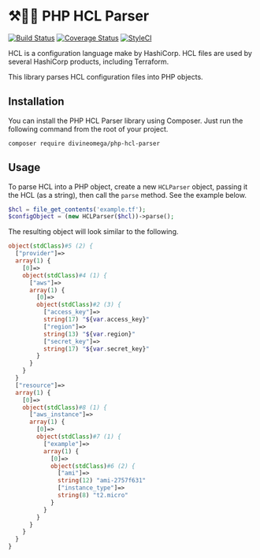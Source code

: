 # ⚒🔀🐘 PHP HCL Parser

[![Build Status](https://travis-ci.org/DivineOmega/php-hcl-parser.svg?branch=master)](https://travis-ci.org/DivineOmega/php-hcl-parser)
[![Coverage Status](https://coveralls.io/repos/github/DivineOmega/php-hcl-parser/badge.svg?branch=master)](https://coveralls.io/github/DivineOmega/php-hcl-parser?branch=master)
[![StyleCI](https://styleci.io/repos/128951643/shield?branch=master)](https://styleci.io/repos/128951643)

HCL is a configuration language make by HashiCorp. HCL files are used by several HashiCorp products,
including Terraform.

This library parses HCL configuration files into PHP objects.

## Installation

You can install the PHP HCL Parser library using Composer. Just run the following command
from the root of your project.

```
composer require divineomega/php-hcl-parser
```

## Usage

To parse HCL into a PHP object, create a new `HCLParser` object, passing it the HCL (as a string), then call the `parse` method. See the example below.

```php
$hcl = file_get_contents('example.tf');
$configObject = (new HCLParser($hcl))->parse();
```

The resulting object will look similar to the following.

```php
object(stdClass)#5 (2) {
  ["provider"]=>
  array(1) {
    [0]=>
    object(stdClass)#4 (1) {
      ["aws"]=>
      array(1) {
        [0]=>
        object(stdClass)#2 (3) {
          ["access_key"]=>
          string(17) "${var.access_key}"
          ["region"]=>
          string(13) "${var.region}"
          ["secret_key"]=>
          string(17) "${var.secret_key}"
        }
      }
    }
  }
  ["resource"]=>
  array(1) {
    [0]=>
    object(stdClass)#8 (1) {
      ["aws_instance"]=>
      array(1) {
        [0]=>
        object(stdClass)#7 (1) {
          ["example"]=>
          array(1) {
            [0]=>
            object(stdClass)#6 (2) {
              ["ami"]=>
              string(12) "ami-2757f631"
              ["instance_type"]=>
              string(8) "t2.micro"
            }
          }
        }
      }
    }
  }
}
```